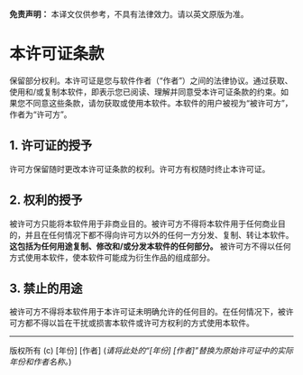 **免责声明：** 本译文仅供参考，不具有法律效力。请以英文原版为准。

# 本许可证条款

保留部分权利。本许可证是您与软件作者（“作者”）之间的法律协议。通过获取、使用和/或复制本软件，即表示您已阅读、理解并同意受本许可证条款的约束。如果您不同意这些条款，请勿获取或使用本软件。本软件的用户被视为“被许可方”，作者为“许可方”。

## 1. 许可证的授予

许可方保留随时更改本许可证条款的权利。许可方有权随时终止本许可证。

## 2. 权利的授予

被许可方只能将本软件用于非商业目的。被许可方不得将本软件用于任何商业目的，并且在任何情况下都不得向许可方以外的任何一方分发、复制、转让本软件。**这包括为任何用途复制、修改和/或分发本软件的任何部分。** 被许可方不得以任何方式使用本软件，使本软件可能成为衍生作品的组成部分。

## 3. 禁止的用途

被许可方不得将本软件用于本许可证未明确允许的任何目的。在任何情况下，被许可方都不得以旨在干扰或损害本软件或许可方权利的方式使用本软件。

---
版权所有 (c) [年份] [作者]
(*请将此处的“[年份] [作者]”替换为原始许可证中的实际年份和作者名称。*)
